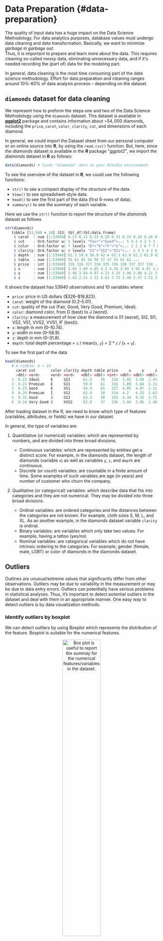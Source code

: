 # Data Preparation {#data-preparation}



The quality of input data has a huge impact on the Data Science Methodology. 
For data analytics purposes, database values must undergo data cleaning and data transformation.
Basically, we want to minimize *garbage in garbage out*.    
Thus, it is important to prepare and learn more about the data. This requires cleaning so-called *messy* data, eliminating unnecessary data, and if it's needed recording the (part of) data for the modeling part.

In general, data cleaning is the most time consuming part of the date science methodology. 
Effort for data preparation and cleaning ranges around 10\%-60\% of data analysis process – depending on the dataset.

## `diamonds` dataset for data cleaning

We represent how to preform the steps one and two of the Data Science Methodology using the `diamonds` dataset. This dataset is available in [**ggplot2**](https://CRAN.R-project.org/package=ggplot2) package and contains information about \~$54,000$ diamonds, including the `price`, `carat`, `color`, `clarity`, `cut`, and dimensions of each diamond.  

In general, we could import the Dataset sheet from our personal computer or an online source into **R**, by using the `read.csv()` function. But, here, since the *diamonds* dataset is available in the **R** package "*ggplot2*", we import the *diamonds* dataset in **R** as follows:

```r
data(diamonds) # loads "diamonds" data in your RStudio environment
```

To see the overview of the dataset in **R**, we could use the following functions: 

* `str()`  to see a compact display of the structure of the data. 
* `View()` to see spreadsheet-style data. 
* `head()` to see the first part of the data (first 6-rows of data).
* `summary()` to see the summary of each variable.

Here we use the `str()` function to report the structure of the *diamonds* dataset as follows

```r
str(diamonds)   
   tibble [53,940 × 10] (S3: tbl_df/tbl/data.frame)
    $ carat  : num [1:53940] 0.23 0.21 0.23 0.29 0.31 0.24 0.24 0.26 0.22 0.23 ...
    $ cut    : Ord.factor w/ 5 levels "Fair"<"Good"<..: 5 4 2 4 2 3 3 3 1 3 ...
    $ color  : Ord.factor w/ 7 levels "D"<"E"<"F"<"G"<..: 2 2 2 6 7 7 6 5 2 5 ...
    $ clarity: Ord.factor w/ 8 levels "I1"<"SI2"<"SI1"<..: 2 3 5 4 2 6 7 3 4 5 ...
    $ depth  : num [1:53940] 61.5 59.8 56.9 62.4 63.3 62.8 62.3 61.9 65.1 59.4 ...
    $ table  : num [1:53940] 55 61 65 58 58 57 57 55 61 61 ...
    $ price  : int [1:53940] 326 326 327 334 335 336 336 337 337 338 ...
    $ x      : num [1:53940] 3.95 3.89 4.05 4.2 4.34 3.94 3.95 4.07 3.87 4 ...
    $ y      : num [1:53940] 3.98 3.84 4.07 4.23 4.35 3.96 3.98 4.11 3.78 4.05 ...
    $ z      : num [1:53940] 2.43 2.31 2.31 2.63 2.75 2.48 2.47 2.53 2.49 2.39 ...
```

It shows the dataset has 53940 observations and 10 variables where:

* `price`: price in US dollars (\$326–\$18,823).
* `carat`: weight of the diamond (0.2–5.01).
* `cut`: quality of the cut (Fair, Good, Very Good, Premium, Ideal).
* `color`: diamond color, from D (best) to J (worst).
* `clarity`: a measurement of how clear the diamond is (I1 (worst), SI2, SI1, VS2, VS1, VVS2, VVS1, IF (best)).
* `x`: length in mm (0–10.74).
* `y`: width in mm (0–58.9).
* `z`: depth in mm (0–31.8).
* `depth`: total depth percentage = `z` / mean(`x`, `y`) = 2 * `z` / (`x` + `y`).

To see the first part of the data

```r
head(diamonds)   
   # A tibble: 6 × 10
     carat cut       color clarity depth table price     x     y     z
     <dbl> <ord>     <ord> <ord>   <dbl> <dbl> <int> <dbl> <dbl> <dbl>
   1  0.23 Ideal     E     SI2      61.5    55   326  3.95  3.98  2.43
   2  0.21 Premium   E     SI1      59.8    61   326  3.89  3.84  2.31
   3  0.23 Good      E     VS1      56.9    65   327  4.05  4.07  2.31
   4  0.29 Premium   I     VS2      62.4    58   334  4.2   4.23  2.63
   5  0.31 Good      J     SI2      63.3    58   335  4.34  4.35  2.75
   6  0.24 Very Good J     VVS2     62.8    57   336  3.94  3.96  2.48
```

After loading dataset in the R, we need to know which type of features (variables, attributes, or fields) we have in our dataset. 

In general, the type of variables are:

1. Quantitative (or numerical) variables: which are represented by numbers, and are divided into three broad divisions.
    + Continuous variables: which are represented by entities get a distinct score. For example, in the diamonds dataset, the length of diamonds (variable `x`) as well as variables `y`, `z`, and `depth` are continuous.
    + Discrete (or count) variables: are countable in a finite amount of time. Some examples of such variables are age (in years) and number of customer who churn the company.

2. Qualitative (or categorical) variables: which describe data that fits into categories and they are not numerical. They may be divided into three broad divisions. 
    + Ordinal variables: are ordered categories and the distances between the categories are not known. For example, cloth sizes S, M, L, and XL. As an another example, in the diamonds dataset variable `clarity` is ordinal.
    + Binary variables: are variables which only take two values. For example, having a tattoo (yes/no)
    + Nominal variables: are categorical variables which do not have intrinsic ordering to the categories. For example, gender (female, male, LGBT) or color of diamonds in the diamonds dataset.

## Outliers

Outlines are unusual/extreme values that significantly differ from other observations.
Outliers may be due to variability in the measurement or may be due to data entry errors.
Outliers can potentially have serious problems in statistical analyses.
Thus, it’s important to detect potential outliers in the dataset and deal with them in an appropriate manner.
One easy way to detect outliers is by data visualization methods.

### Identify outliers by boxplot

We can detect outliers by using Boxplot which represents the distribution of the feature. Boxplot is suitable for the numerical features. 

<div class="figure" style="text-align: center">
<img src="images/boxplot.png" alt="Box plot is useful to report the summay for the numerical features/variables in the dataset." width="50%" />
<p class="caption">(\#fig:boxplot)Box plot is useful to report the summay for the numerical features/variables in the dataset.</p>
</div>

For example, the Boxplot for the variable `y` (width of diamonds) from the `diamonds` dataset is

```r
ggplot(data = diamonds) +
    geom_boxplot(mapping = aes(y = y))
```

<img src="data-cleaning_files/figure-html/unnamed-chunk-5-1.png" width="672" style="display: block; margin: auto;" />

The `y` variable measures one of the three dimensions of these diamonds, in mm. We know that diamonds can’t have a width of 0mm, so these values must be incorrect. We might also suspect that measurements of 32mm and 59mm are implausible.

### Identify outliers by histogram

Another way to detect outliers is by using histogram which represents the distribution of the feature. 
For example, the histogram for the variable `y` (width of diamonds) from the `diamonds` dataset is

```r
ggplot(data = diamonds) +
  geom_histogram(aes(x = y), binwidth = 0.5, color = 'blue', 
                 fill = "lightblue")
```

<img src="data-cleaning_files/figure-html/unnamed-chunk-6-1.png" width="672" style="display: block; margin: auto;" />

There are so many observations in the common bins that the rare bins are so short that you cann't see them (although maybe if you stare intently at 0 you'll spot something). To make it easy to see the unusual values, we need to zoom in to small values of the y-axis:


```r
ggplot(data = diamonds) +
  geom_histogram(mapping = aes(x = y), binwidth = 0.5, 
                 color = 'blue', fill = "lightblue") + 
    coord_cartesian(ylim = c(0, 30))
```

<img src="data-cleaning_files/figure-html/unnamed-chunk-7-1.png" width="672" style="display: block; margin: auto;" />

### Identify outliers by scator plot

Another way to detect outliers is by using scatter plot which represents the point distribution between two numerical features. 
For example, the scatter plot for variable `y` vs `price` is

```r
ggplot(data = diamonds, mapping = aes(x = y, y = price)) + 
    geom_point(colour = 'blue')
```

<img src="data-cleaning_files/figure-html/unnamed-chunk-8-1.png" width="672" style="display: block; margin: auto;" />

We might also suspect that measurements of 32mm and 59mm are implausible: those diamonds are over an inch long, but don’t cost hundreds of thousands of dollars!

## Handling Outliers

After detecting outliers, we should decide what to do with them. In this case we have two options: 

1. Treat outliers as missing values, which we recommend;
2. Remove outliers from the dataset, which we do *not* recommend it.

For replacing outliers with missing values, one easy way to do it is to use `mutate()` function which is from the **plyr** package; With this function, we can replace the variable with a modified copy. You can use the `ifelse()` function to replace unusual values with `NA`:


```r
diamonds_2 = mutate(diamonds, y = ifelse(y ==  0 | y > 30, NA, y)) 
```

[`ifelse()`](https://rdrr.io/r/base/ifelse.html) has three arguments. The first argument test should be a logical vector. The result will contain the value of the second argument, `yes`, when test is `TRUE`, and the value of the third argument, `no`, when it is `FALSE`. 
Note, in R, we show missing values with NA (Not Available).

To see the summary of the variable `y` with missing values:

```r
summary(diamonds_2$y)
      Min. 1st Qu.  Median    Mean 3rd Qu.    Max.    NA's 
     3.680   4.720   5.710   5.734   6.540  10.540       9
```
which show that we have 9 unusual values which are replaced by `NA`.


For the case of removing outliers for the dataset, we can do it by using `filter()` function from **dplyr** package

```r
diamonds_2 = filter(diamonds, between(y, 3, 20))
```


```r
ggplot(data = diamonds_2, mapping = aes(x = y, y = price)) + 
    geom_point(colour = 'blue')
```

<img src="data-cleaning_files/figure-html/unnamed-chunk-12-1.png" width="672" style="display: block; margin: auto;" />

It’s good practice to repeat your analysis with and without the outliers. If they have minimal effect on the results, and you can’t figure out why they’re there, it’s reasonable to replace them with missing values, and move on. However, if they have a substantial effect on your results, you shouldn’t drop them without justification. You’ll need to figure out what caused them (e.g. a data entry error) and disclose that you removed them in your write-up.

## Missing Values

Missing values pose problems to data analysis methods. We have two option to deal with the missing values:

1. Impute the missing values which we recommend.
2. Delete Records Containing Missing Values which we do *not* recommend; this option is similar to the precious section for removing outliers.

To impute the missing values with *random* values (which is proportional to categories' records) by using the function `impute()` from R package **Hmisc** 

```r
diamonds_2$y = impute(diamonds_2$y, 'random')
```

To see the summary of the variable `y`:

```r
summary(diamonds_2$y)
      Min. 1st Qu.  Median    Mean 3rd Qu.    Max. 
     3.680   4.720   5.710   5.734   6.540  10.540
```
  
## Data Transformation

In Data Science Methodology, before applying any machine learning algorithms, sometimes, we need to convert the raw data into a format or structure that would be more suitable for modeling. Fer example, in “diamonds” dataset, variable `carat` range between (0.2, 5) and variable `price` range between (326, 18823). Some some machine learning algorithms (i.e. the k-nearest neighbor algorithm) are adversely affected by differences in variable ranges. Variables with greater ranges tend to have larger influence on the data model’s results. Thus, numeric field values should be normalized.
Two of the prevalent methods will be reviewed

* min-max transformation.
* Z-score transformation also know as an Z-score Standardization

## How to Reexpress Categorical Field Values 



